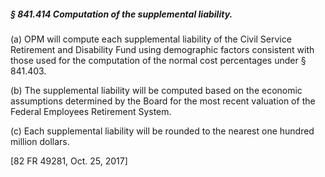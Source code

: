 ##### § 841.414 Computation of the supplemental liability. #####

(a) OPM will compute each supplemental liability of the Civil Service Retirement and Disability Fund using demographic factors consistent with those used for the computation of the normal cost percentages under § 841.403.

(b) The supplemental liability will be computed based on the economic assumptions determined by the Board for the most recent valuation of the Federal Employees Retirement System.

(c) Each supplemental liability will be rounded to the nearest one hundred million dollars.

[82 FR 49281, Oct. 25, 2017]